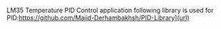 
LM35 Temperature PID Control application
following library is used for PID:https://github.com/Majid-Derhambakhsh/PID-Library](url)
